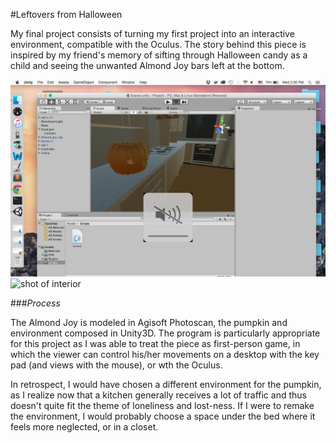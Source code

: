 #Leftovers from Halloween

My final project consists of turning my first project into an interactive environment, compatible with the Oculus. The story behind this piece is inspired by my friend's memory of sifting through Halloween candy as a child and seeing the unwanted Almond Joy bars left at the bottom. 

![external view](Unity1.png)
![shot of interior](excap_final.gif)

###*Process*

The Almond Joy is modeled in Agisoft Photoscan, the pumpkin and environment composed in Unity3D. The program is particularly appropriate for this project as I was able to treat the piece as first-person game, in which the viewer can control his/her movements on a desktop with the key pad (and views with the mouse), or wth the Oculus.

In retrospect, I would have chosen a different environment for the pumpkin, as I realize now that a kitchen generally receives a lot of traffic and thus doesn't quite fit the theme of loneliness and lost-ness. If I were to remake the environment, I would probably choose a space under the bed where it feels more neglected, or in a closet.